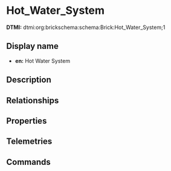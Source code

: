 # Hot_Water_System
**DTMI:** dtmi:org:brickschema:schema:Brick:Hot_Water_System;1
## Display name
- **en:** Hot Water System
## Description
## Relationships
## Properties
## Telemetries
## Commands
